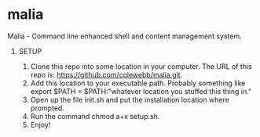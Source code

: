 # malia
Malia - Command line enhanced shell and content management system.

 1. SETUP
 
    1. Clone this repo into some location in your computer. The URL of this repo is: https://github.com/colewebb/malia.git.
    2. Add this location to your executable path. Probably something like export $PATH = $PATH:"whatever location you stuffed this thing in."
    3. Open up the file init.sh and put the installation location where prompted.
    4. Run the command chmod a+x setup.sh.
    5. Enjoy!
